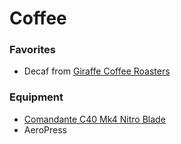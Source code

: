 # Coffee

### Favorites

- Decaf from [Giraffe Coffee Roasters](https://giraffecoffee.com/)

### Equipment

- [Comandante C40 Mk4 Nitro Blade](https://comandantegrinder.com/index.html#styles)
- AeroPress
